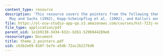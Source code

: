 ```yaml
---
content_type: resource
description: 'This resource covers the pointers from the following theme 2 papers:
  May and Sachs (1992), Kopp-Scheinpflug et al. (2002), and Kalluri and Delgutte (2003).'
file: https://ol-ocw-studio-app-qa.s3.amazonaws.com/courses/hst-723j-neural-coding-and-perception-of-sound-spring-2005/cb3b2e69810f5e7ea5d672ac2b2276d6_theme_2_pointers.pdf
file_type: application/pdf
parent_uid: 1e1b9138-3434-632c-b3b1-5296944289e8
resourcetype: Document
title: theme_2_pointers.pdf
uid: cb3b2e69-810f-5e7e-a5d6-72ac2b2276d6
---
```

